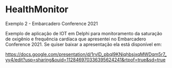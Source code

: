 # HealthMonitor
Exemplo 2 - Embarcadero Conference 2021

Exemplo de aplicação de IOT em Delphi para monitoramento da saturação de oxigênio e frequência cardíaca que apresentei no Embarcadero Conference 2021.
Se quiser baixar a apresentação ela está disponível em:

https://docs.google.com/presentation/d/1rvlD_pbql9KNiqhbsjxqMWDqm5r7_yy4/edit?usp=sharing&ouid=112846970336395624241&rtpof=true&sd=true
